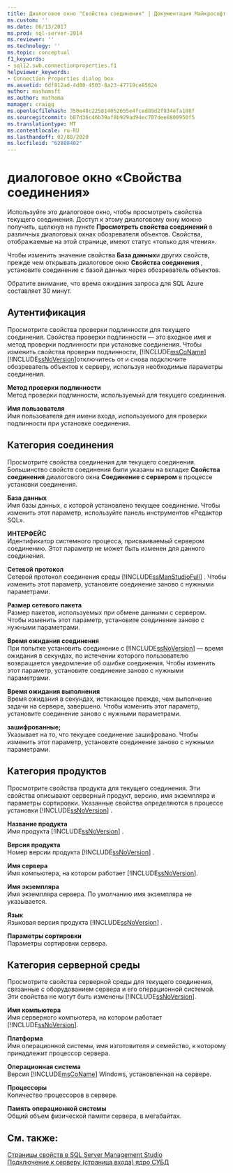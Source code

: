 ```yaml
---
title: Диалоговое окно "Свойства соединения" | Документация Майкрософт
ms.custom: ''
ms.date: 06/13/2017
ms.prod: sql-server-2014
ms.reviewer: ''
ms.technology: ''
ms.topic: conceptual
f1_keywords:
- sql12.swb.connectionproperties.f1
helpviewer_keywords:
- Connection Properties dialog box
ms.assetid: 6df812ad-4d80-4503-8a23-47719ce85624
author: mashamsft
ms.author: mathoma
manager: craigg
ms.openlocfilehash: 350e48c225814052655e4fced89d2f934efa188f
ms.sourcegitcommit: b87d36c46b39af8b929ad94ec707dee8800950f5
ms.translationtype: MT
ms.contentlocale: ru-RU
ms.lasthandoff: 02/08/2020
ms.locfileid: "62808402"
---
```

# <a name="connection-properties-dialog-box"></a>диалоговое окно «Свойства соединения»
  Используйте это диалоговое окно, чтобы просмотреть свойства текущего соединения. Доступ к этому диалоговому окну можно получить, щелкнув на пункте **Просмотреть свойства соединений** в различных диалоговых окнах обозревателя объектов. Свойства, отображаемые на этой странице, имеют статус «только для чтения».  
  
 Чтобы изменить значение свойства **База данных**и других свойств, прежде чем открывать диалоговое окно **Свойства соединения** , установите соединение с базой данных через обозреватель объектов.  
  
 Обратите внимание, что время ожидания запроса для SQL Azure составляет 30 минут.  
  
## <a name="authentication"></a>Аутентификация  
 Просмотрите свойства проверки подлинности для текущего соединения. Свойства проверки подлинности — это входное имя и метод проверки подлинности при установке соединения. Чтобы изменить свойства проверки подлинности, [!INCLUDE[msCoName](../includes/msconame-md.md)] [!INCLUDE[ssNoVersion](../includes/ssnoversion-md.md)]отключитесь от и снова подключите обозреватель объектов к серверу, используя необходимые параметры соединения.  
  
 **Метод проверки подлинности**  
 Метод проверки подлинности, используемый для текущего соединения.  
  
 **Имя пользователя**  
 Имя пользователя для имени входа, используемого для проверки подлинности при установке соединения.  
  
## <a name="connection-category"></a>Категория соединения  
 Просмотрите свойства соединения для текущего соединения. Большинство свойств соединения были указаны на вкладке **Свойства соединения** диалогового окна **Соединение с сервером** в процессе установки соединения.  
  
 **База данных**  
 Имя базы данных, с которой установлено текущее соединение. Чтобы изменить этот параметр, используйте панель инструментов «Редактор SQL».  
  
 **ИНТЕРФЕЙС**  
 Идентификатор системного процесса, присваиваемый сервером соединению. Этот параметр не может быть изменен для данного соединения.  
  
 **Сетевой протокол**  
 Сетевой протокол соединения среды [!INCLUDE[ssManStudioFull](../includes/ssmanstudiofull-md.md)] . Чтобы изменить этот параметр, установите соединение заново с нужными параметрами.  
  
 **Размер сетевого пакета**  
 Размер пакетов, используемых при обмене данными с сервером. Чтобы изменить этот параметр, установите соединение заново с нужными параметрами.  
  
 **Время ожидания соединения**  
 При попытке установить соединение с [!INCLUDE[ssNoVersion](../includes/ssnoversion-md.md)] — время ожидания в секундах, по истечении которого пользователю возвращается уведомление об ошибке соединения. Чтобы изменить этот параметр, установите соединение заново с нужными параметрами.  
  
 **Время ожидания выполнения**  
 Время ожидания в секундах, истекающее прежде, чем выполнение задачи на сервере, завершено. Чтобы изменить этот параметр, установите соединение заново с нужными параметрами.  
  
 **зашифрованные;**  
 Указывает на то, что текущее соединение зашифровано. Чтобы изменить этот параметр, установите соединение заново с нужными параметрами.  
  
## <a name="product-category"></a>Категория продуктов  
 Просмотрите свойства продукта для текущего соединения. Эти свойства описывают серверный продукт, версию, имя экземпляра и параметры сортировки. Указанные свойства определяются в процессе установки [!INCLUDE[ssNoVersion](../includes/ssnoversion-md.md)] .  
  
 **Название продукта**  
 Имя продукта [!INCLUDE[ssNoVersion](../includes/ssnoversion-md.md)] .  
  
 **Версия продукта**  
 Номер версии продукта [!INCLUDE[ssNoVersion](../includes/ssnoversion-md.md)] .  
  
 **Имя сервера**  
 Имя компьютера, на котором работает [!INCLUDE[ssNoVersion](../includes/ssnoversion-md.md)].  
  
 **Имя экземпляра**  
 Имя экземпляра сервера. По умолчанию имя экземпляра не указывается.  
  
 **Язык**  
 Языковая версия продукта [!INCLUDE[ssNoVersion](../includes/ssnoversion-md.md)] .  
  
 **Параметры сортировки**  
 Параметры сортировки сервера.  
  
## <a name="server-environment-category"></a>Категория серверной среды  
 Просмотрите свойства серверной среды для текущего соединения, связанные с оборудованием сервера и его операционной системой. Эти свойства не могут быть изменены [!INCLUDE[ssNoVersion](../includes/ssnoversion-md.md)].  
  
 **Имя компьютера**  
 Имя серверного компьютера, на котором работает [!INCLUDE[ssNoVersion](../includes/ssnoversion-md.md)].  
  
 **Платформа**  
 Имя операционной системы, имя изготовителя и семейство, к которому принадлежит процессор сервера.  
  
 **Операционная система**  
 Версия [!INCLUDE[msCoName](../includes/msconame-md.md)] Windows, установленная на сервере.  
  
 **Процессоры**  
 Количество процессоров в сервере.  
  
 **Память операционной системы**  
 Общий объем физической памяти сервера, в мегабайтах.  
  
## <a name="see-also"></a>См. также:  
 [Страницы свойств в SQL Server Management Studio](../ssms/property-pages-in-sql-server-management-studio.md)   
 [Подключение к серверу &#40;страница входа&#41; ядро СУБД](../ssms/f1-help/connect-to-server-login-page-database-engine.md)  
  
  
